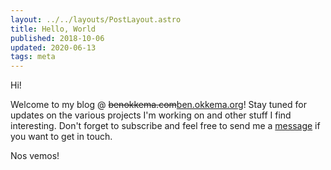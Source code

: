 ```yaml
---
layout: ../../layouts/PostLayout.astro
title: Hello, World
published: 2018-10-06
updated: 2020-06-13
tags: meta
---
```


Hi!

Welcome to my blog @ ~~benokkema.com~~[ben.okkema.org](/)! Stay tuned for updates on the various projects I'm working on and other stuff I find interesting. Don't forget to subscribe and feel free to send me a [message](/contact) if you want to get in touch.

Nos vemos!